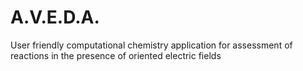 # A.V.E.D.A.
User friendly computational chemistry application for assessment of reactions in the presence of oriented electric fields
